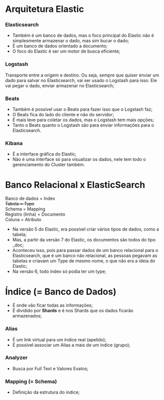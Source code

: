 # Arquitetura Elastic
### Elasticsearch 
- Também é um banco de dados, mas o foco principal do Elastic não é simplesmente armazenar o dado, mas sim bucar o dado;  
- É um banco de dados orientado a documento;
- O foco do Elastic é ser um motor de busca eficiente;
### Logstash 
Transporte entre a origem e destino. Ou seja, sempre que quiser enviar um dado para salvar no Elasticsearch, vai ser usado o Logstash para isso. Ele vai pegar o dado, enviar armazenar no Elasticsearch;  
### Beats 
- Também é possível usar o Beats para fazer isso que o Logstash faz;  
- O Beats fica do lado do cliente e não do servidor;  
- É mais leve para coletar os dados, mas o Logstash tem mais opções;  
- Tanto o Beats quanto o Logstash são para enviar informações para o Elasticsearch.  
### Kibana
- É a interface gráfica do Elastic;  
- Não é uma interface só para visualizar os dados, nele tem todo o gerenciamento do Cluster também.

# Banco Relacional x ElasticSearch

Banco de dados = Index    
~~Tabela = Type~~  
Schema = Mapping  
Registro (linha) = Documento  
Coluna = Atributo  

- Na versão 5 do Elastic, era possível criar vários tipos de dados, como a tabela;  
- Mas, a partir da versão 7 do Elastic, os documentos são todos do tipo _doc;  
- Aconteceu isso, pois para passar dados de um banco relacional para o Elasticsearch, que é um banco não relacional, as pessoas pegavam as tabelas e criavam um Type de mesmo nome, o que não era a ideia do Elastic;  
- Na versão 6, todo index só podia ter um type;  

# Índice (= Banco de Dados)

- É onde vão ficar todas as informações;  
- É dividido por **Shards** e é nos Shards que os dados ficarão armazenados;  
### Alias
- É um link virtual para um índice real (apelido);
- É possível associar um Alias a mais de um índice (grupo);
### Analyzer
- Busca por Full Text e Valores Exatos;
### Mapping (= Schema)
- Definição da estrutura do índice;
